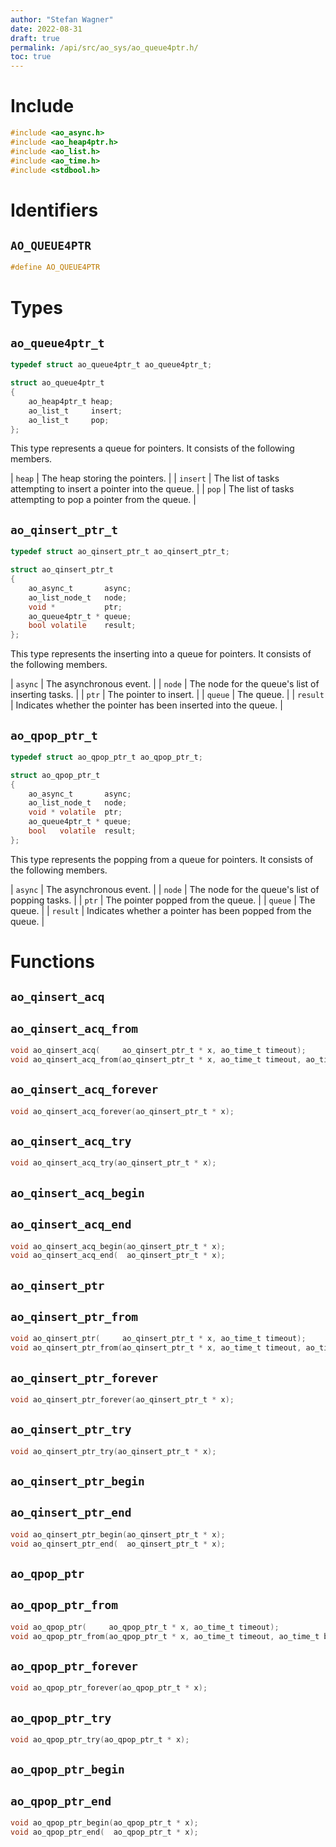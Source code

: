 ```yaml
---
author: "Stefan Wagner"
date: 2022-08-31
draft: true
permalink: /api/src/ao_sys/ao_queue4ptr.h/
toc: true
---
```


# Include

```c
#include <ao_async.h>
#include <ao_heap4ptr.h>
#include <ao_list.h>
#include <ao_time.h>
#include <stdbool.h>
```

# Identifiers

## `AO_QUEUE4PTR`

```c
#define AO_QUEUE4PTR
```

# Types

## `ao_queue4ptr_t`

```c
typedef struct ao_queue4ptr_t ao_queue4ptr_t;
```

```c
struct ao_queue4ptr_t
{
    ao_heap4ptr_t heap;
    ao_list_t     insert;
    ao_list_t     pop;
};
```

This type represents a queue for pointers. It consists of the following members.

| `heap` | The heap storing the pointers. |
| `insert` | The list of tasks attempting to insert a pointer into the queue. |
| `pop` | The list of tasks attempting to pop a pointer from the queue. |

## `ao_qinsert_ptr_t`

```c
typedef struct ao_qinsert_ptr_t ao_qinsert_ptr_t;
```

```c
struct ao_qinsert_ptr_t
{
    ao_async_t       async;
    ao_list_node_t   node;
    void *           ptr;
    ao_queue4ptr_t * queue;
    bool volatile    result;
};
```

This type represents the inserting into a queue for pointers. It consists of the following members.

| `async` | The asynchronous event. |
| `node` | The node for the queue's list of inserting tasks. |
| `ptr` | The pointer to insert. |
| `queue` | The queue. |
| `result` | Indicates whether the pointer has been inserted into the queue. |

## `ao_qpop_ptr_t`

```c
typedef struct ao_qpop_ptr_t ao_qpop_ptr_t;
```

```c
struct ao_qpop_ptr_t
{
    ao_async_t       async;
    ao_list_node_t   node;
    void * volatile  ptr;
    ao_queue4ptr_t * queue;
    bool   volatile  result;
};
```

This type represents the popping from a queue for pointers. It consists of the following members.

| `async` | The asynchronous event. |
| `node` | The node for the queue's list of popping tasks. |
| `ptr` | The pointer popped from the queue. |
| `queue` | The queue. |
| `result` | Indicates whether a pointer has been popped from the queue. |

# Functions

## `ao_qinsert_acq`
## `ao_qinsert_acq_from`

```c
void ao_qinsert_acq(     ao_qinsert_ptr_t * x, ao_time_t timeout);
void ao_qinsert_acq_from(ao_qinsert_ptr_t * x, ao_time_t timeout, ao_time_t beginning);
```

## `ao_qinsert_acq_forever`

```c
void ao_qinsert_acq_forever(ao_qinsert_ptr_t * x);
```

## `ao_qinsert_acq_try`

```c
void ao_qinsert_acq_try(ao_qinsert_ptr_t * x);
```

## `ao_qinsert_acq_begin`
## `ao_qinsert_acq_end`

```c
void ao_qinsert_acq_begin(ao_qinsert_ptr_t * x);
void ao_qinsert_acq_end(  ao_qinsert_ptr_t * x);
```

## `ao_qinsert_ptr`
## `ao_qinsert_ptr_from`

```c
void ao_qinsert_ptr(     ao_qinsert_ptr_t * x, ao_time_t timeout);
void ao_qinsert_ptr_from(ao_qinsert_ptr_t * x, ao_time_t timeout, ao_time_t beginning);
```

## `ao_qinsert_ptr_forever`

```c
void ao_qinsert_ptr_forever(ao_qinsert_ptr_t * x);
```

## `ao_qinsert_ptr_try`

```c
void ao_qinsert_ptr_try(ao_qinsert_ptr_t * x);
```

## `ao_qinsert_ptr_begin`
## `ao_qinsert_ptr_end`

```c
void ao_qinsert_ptr_begin(ao_qinsert_ptr_t * x);
void ao_qinsert_ptr_end(  ao_qinsert_ptr_t * x);
```

## `ao_qpop_ptr`
## `ao_qpop_ptr_from`

```c
void ao_qpop_ptr(     ao_qpop_ptr_t * x, ao_time_t timeout);
void ao_qpop_ptr_from(ao_qpop_ptr_t * x, ao_time_t timeout, ao_time_t beginning);
```

## `ao_qpop_ptr_forever`

```c
void ao_qpop_ptr_forever(ao_qpop_ptr_t * x);
```

## `ao_qpop_ptr_try`

```c
void ao_qpop_ptr_try(ao_qpop_ptr_t * x);
```

## `ao_qpop_ptr_begin`
## `ao_qpop_ptr_end`

```c
void ao_qpop_ptr_begin(ao_qpop_ptr_t * x);
void ao_qpop_ptr_end(  ao_qpop_ptr_t * x);
```
